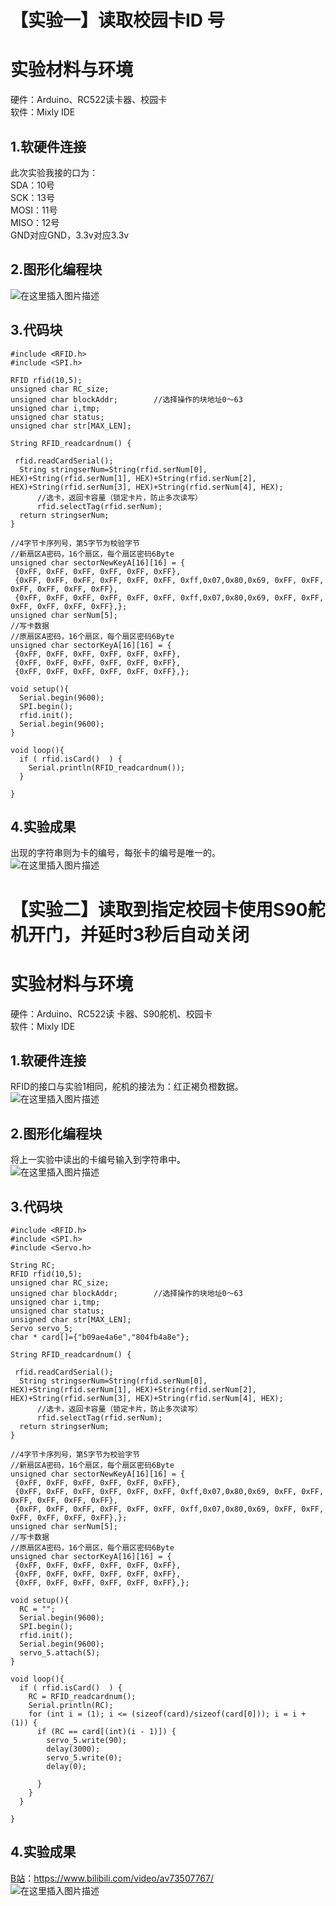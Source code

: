 # 【实验一】读取校园卡ID 号
# 实验材料与环境
硬件：Arduino、RC522读卡器、校园卡   
软件：Mixly IDE 
## 1.软硬件连接
此次实验我接的口为：  
SDA：10号  
SCK：13号  
MOSI：11号  
MISO：12号  
GND对应GND，3.3v对应3.3v  
## 2.图形化编程块
![在这里插入图片描述](https://img-blog.csdnimg.cn/20191027152412922.PNG)
## 3.代码块

```
#include <RFID.h>
#include <SPI.h>

RFID rfid(10,5);
unsigned char RC_size;
unsigned char blockAddr;        //选择操作的块地址0～63
unsigned char i,tmp;
unsigned char status;
unsigned char str[MAX_LEN];

String RFID_readcardnum() {

 rfid.readCardSerial();
  String stringserNum=String(rfid.serNum[0], HEX)+String(rfid.serNum[1], HEX)+String(rfid.serNum[2], HEX)+String(rfid.serNum[3], HEX)+String(rfid.serNum[4], HEX);
      //选卡，返回卡容量（锁定卡片，防止多次读写）
      rfid.selectTag(rfid.serNum);
  return stringserNum;
}

//4字节卡序列号，第5字节为校验字节
//新扇区A密码，16个扇区，每个扇区密码6Byte
unsigned char sectorNewKeyA[16][16] = {
 {0xFF, 0xFF, 0xFF, 0xFF, 0xFF, 0xFF},
 {0xFF, 0xFF, 0xFF, 0xFF, 0xFF, 0xFF, 0xff,0x07,0x80,0x69, 0xFF, 0xFF, 0xFF, 0xFF, 0xFF, 0xFF},
 {0xFF, 0xFF, 0xFF, 0xFF, 0xFF, 0xFF, 0xff,0x07,0x80,0x69, 0xFF, 0xFF, 0xFF, 0xFF, 0xFF, 0xFF},};
unsigned char serNum[5];
//写卡数据
//原扇区A密码，16个扇区，每个扇区密码6Byte
unsigned char sectorKeyA[16][16] = {
 {0xFF, 0xFF, 0xFF, 0xFF, 0xFF, 0xFF},
 {0xFF, 0xFF, 0xFF, 0xFF, 0xFF, 0xFF},
 {0xFF, 0xFF, 0xFF, 0xFF, 0xFF, 0xFF},};

void setup(){
  Serial.begin(9600);
  SPI.begin();
  rfid.init();
  Serial.begin(9600);
}

void loop(){
  if ( rfid.isCard()  ) {
    Serial.println(RFID_readcardnum());
  }

}
```

## 4.实验成果
出现的字符串则为卡的编号，每张卡的编号是唯一的。  
![在这里插入图片描述](https://img-blog.csdnimg.cn/20191027152609272.png)
# 【实验二】读取到指定校园卡使用S90舵机开门，并延时3秒后自动关闭
# 实验材料与环境
硬件：Arduino、RC522读 卡器、S90舵机、校园卡   
软件：Mixly IDE 
## 1.软硬件连接
RFID的接口与实验1相同，舵机的接法为：红正褐负橙数据。  
![在这里插入图片描述](https://img-blog.csdnimg.cn/2019102715282574.jpg?x-oss-process=image/watermark,type_ZmFuZ3poZW5naGVpdGk,shadow_10,text_aHR0cHM6Ly9ibG9nLmNzZG4ubmV0L3FxXzQyNzY3NjQ3,size_16,color_FFFFFF,t_70)
## 2.图形化编程块
将上一实验中读出的卡编号输入到字符串中。  
![在这里插入图片描述](https://img-blog.csdnimg.cn/20191027153031353.PNG?x-oss-process=image/watermark,type_ZmFuZ3poZW5naGVpdGk,shadow_10,text_aHR0cHM6Ly9ibG9nLmNzZG4ubmV0L3FxXzQyNzY3NjQ3,size_16,color_FFFFFF,t_70)
## 3.代码块

```
#include <RFID.h>
#include <SPI.h>
#include <Servo.h>

String RC;
RFID rfid(10,5);
unsigned char RC_size;
unsigned char blockAddr;        //选择操作的块地址0～63
unsigned char i,tmp;
unsigned char status;
unsigned char str[MAX_LEN];
Servo servo_5;
char * card[]={"b09ae4a6e","804fb4a8e"};

String RFID_readcardnum() {

 rfid.readCardSerial();
  String stringserNum=String(rfid.serNum[0], HEX)+String(rfid.serNum[1], HEX)+String(rfid.serNum[2], HEX)+String(rfid.serNum[3], HEX)+String(rfid.serNum[4], HEX);
      //选卡，返回卡容量（锁定卡片，防止多次读写）
      rfid.selectTag(rfid.serNum);
  return stringserNum;
}

//4字节卡序列号，第5字节为校验字节
//新扇区A密码，16个扇区，每个扇区密码6Byte
unsigned char sectorNewKeyA[16][16] = {
 {0xFF, 0xFF, 0xFF, 0xFF, 0xFF, 0xFF},
 {0xFF, 0xFF, 0xFF, 0xFF, 0xFF, 0xFF, 0xff,0x07,0x80,0x69, 0xFF, 0xFF, 0xFF, 0xFF, 0xFF, 0xFF},
 {0xFF, 0xFF, 0xFF, 0xFF, 0xFF, 0xFF, 0xff,0x07,0x80,0x69, 0xFF, 0xFF, 0xFF, 0xFF, 0xFF, 0xFF},};
unsigned char serNum[5];
//写卡数据
//原扇区A密码，16个扇区，每个扇区密码6Byte
unsigned char sectorKeyA[16][16] = {
 {0xFF, 0xFF, 0xFF, 0xFF, 0xFF, 0xFF},
 {0xFF, 0xFF, 0xFF, 0xFF, 0xFF, 0xFF},
 {0xFF, 0xFF, 0xFF, 0xFF, 0xFF, 0xFF},};

void setup(){
  RC = "";
  Serial.begin(9600);
  SPI.begin();
  rfid.init();
  Serial.begin(9600);
  servo_5.attach(5);
}

void loop(){
  if ( rfid.isCard()  ) {
    RC = RFID_readcardnum();
    Serial.println(RC);
    for (int i = (1); i <= (sizeof(card)/sizeof(card[0])); i = i + (1)) {
      if (RC == card[(int)(i - 1)]) {
        servo_5.write(90);
        delay(3000);
        servo_5.write(0);
        delay(0);

      }
    }
  }

}
```

## 4.实验成果
[B站](https://www.bilibili.com/video/av73507767/)：https://www.bilibili.com/video/av73507767/  
![在这里插入图片描述](https://img-blog.csdnimg.cn/20191027154148506.gif)
